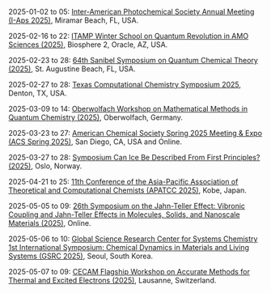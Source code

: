 2025-01-02 to 05: [Inter-American Photochemical Society Annual Meeting (I-Aps 2025)](https://i-aps.org/meeting-registration/ "Explores photochemical processes, covering photoinduced reactions, spectroscopy, and excited-state dynamics. Topics include photovoltaics, photocatalysis, and applications in environmental and biological systems, emphasizing experimental and theoretical studies."), Miramar Beach, FL, USA.

2025-02-16 to 22: [ITAMP Winter School on Quantum Revolution in AMO Sciences (2025)](https://lweb.cfa.harvard.edu/itamp-event/2025-winter-school-quantum-revolution-amo-sciences "This winter school explores quantum advancements in atomic, molecular, and optical (AMO) sciences. Topics include quantum control, ultracold molecules, and quantum sensing. It covers applications in quantum chemistry, precision measurement, and quantum information, emphasizing experimental and theoretical breakthroughs in AMO physics."), Biosphere 2, Oracle, AZ, USA.

2025-02-23 to 28: [64th Sanibel Symposium on Quantum Chemical Theory (2025)](https://sanibelsymposium.qtp.ufl.edu "The Sanibel Symposium focuses on quantum chemical theory, covering electronic structure methods, molecular dynamics, and quantum Monte Carlo. Topics include density functional theory, coupled-cluster methods, and applications in molecular spectroscopy and materials design, emphasizing computational advancements in quantum chemistry."), St. Augustine Beach, FL, USA.

2025-02-27 to 28: [​Texas Computational Chemistry Symposium 2025](https://texascomputationalchemistrysymposium.weebly.com/), Denton, TX, USA.

2025-03-09 to 14: [Oberwolfach Workshop on Mathematical Methods in Quantum Chemistry (2025)](https://mfo.de/occasion/2511/www_view "This workshop focuses on mathematical methods in quantum chemistry, covering electronic structure theory, wavefunction methods, and quantum Monte Carlo. Topics include coupled-cluster theory, density functional approximations, and applications in molecular reactivity and spectroscopy, emphasizing rigorous computational approaches."), Oberwolfach, Germany.

2025-03-23 to 27: [American Chemical Society Spring 2025 Meeting & Expo (ACS Spring 2025)](https://www.acs.org/meetings/acs-meetings/spring.html "Covers chemistry advancements, focusing on chemical synthesis, catalysis, and analytical chemistry. Topics include green chemistry, medicinal chemistry, and materials science, with applications in energy, health, and environmental sustainability, emphasizing interdisciplinary research."), San Diego, CA, USA and Online.

2025-03-27 to 28: [Symposium Can Ice Be Described From First Principles? (2025)](https://cas-nor.no/index.php/events/young-cas-fellow-symposium-can-ice-be-described-first-principles "This symposium explores first-principles modeling of ice, focusing on quantum mechanical simulations of ice structures and properties. Topics include density functional theory, hydrogen bonding, and phase transitions, with applications in climate science and materials chemistry, emphasizing computational challenges."), Oslo, Norway.

2025-04-21 to 25: [11th Conference of the Asia-Pacific Association of Theoretical and Computational Chemists (APATCC 2025)](https://apatcc11.jp "APATCC 2025 explores theoretical and computational chemistry, covering quantum chemical methods, molecular dynamics, and reaction modeling. Topics include electronic structure, catalysis, and biomolecular simulations, with applications in materials design and drug discovery, emphasizing computational advancements."), Kobe, Japan.

2025-05-05 to 09: [26th Symposium on the Jahn-Teller Effect: Vibronic Coupling and Jahn-Teller Effects in Molecules, Solids, and Nanoscale Materials (2025)](https://sites.google.com/view/jt26th-2025/ "This symposium explores the Jahn-Teller effect, focusing on vibronic coupling in quantum systems. Topics include quantum mechanical effects in solids, molecular dynamics, and applications in quantum materials, emphasizing quantum chemistry and nanotechnology."), Online.

2025-05-06 to 10: [Global Science Research Center for Systems Chemistry 1st International Symposium: Chemical Dynamics in Materials and Living Systems (GSRC 2025)](https://cdml.cau.ac.kr "GSRC 2025 focuses on chemical dynamics in materials and living systems, covering reaction kinetics, molecular dynamics, and systems chemistry. Topics include self-assembly, biomolecular interactions, and applications in synthetic biology and materials design, emphasizing computational and experimental approaches."), Seoul, South Korea.

2025-05-07 to 09: [CECAM Flagship Workshop on Accurate Methods for Thermal and Excited Electrons (2025)](https://cecam.org/workshop-details/accurate-methods-for-thermal-and-excited-electrons-1371 "This workshop focuses on computational methods for thermal and excited electrons, covering time-dependent density functional theory, Green’s function methods, and many-body perturbation theory. Topics include electron-phonon interactions, excited-state dynamics, and applications in photovoltaics and nanoelectronics, emphasizing accurate quantum chemical simulations."), Lausanne, Switzerland.

